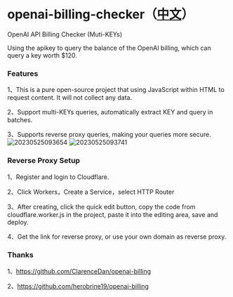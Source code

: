 # openai-billing-checker（[中文](./README_CN.md)）
OpenAI API Billing Checker (Muti-KEYs)

Using the apikey to query the balance of the OpenAI billing, which can query a key worth $120.

### Features
1、This is a pure open-source project that using JavaScript within HTML to request content. It will not collect any data.

2、Support multi-KEYs queries, automatically extract KEY and query in batches.

3、Supports reverse proxy queries, making your queries more secure.
![20230525093654](https://github.com/whc23mj/openai-billing-checker/assets/2191887/5613b762-98e2-421a-b696-946a98ae5e18)
![20230525093741](https://github.com/whc23mj/openai-billing-checker/assets/2191887/b43e512e-1104-4bed-896b-a8e54893056f)

### Reverse Proxy Setup
1、Register and login to Cloudflare.

2、Click Workers，Create a Service，select HTTP Router

3、After creating, click the quick edit button, copy the code from cloudflare.worker.js in the project, paste it into the editing area, save and deploy.

4、Get the link for reverse proxy, or use your own domain as reverse proxy.

### Thanks
1、https://github.com/ClarenceDan/openai-billing

2、https://github.com/herobrine19/openai-billing
